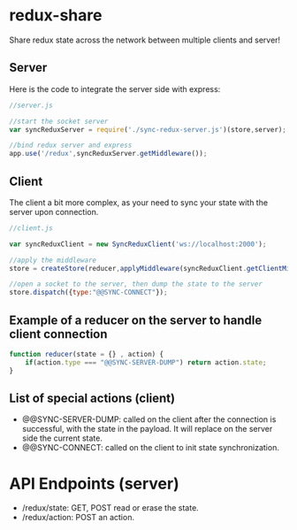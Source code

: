 # redux-share
Share redux state across the network between multiple clients and server!


## Server

Here is the code to integrate the server side with express:


```javascript
//server.js

//start the socket server
var syncReduxServer = require('./sync-redux-server.js')(store,server);

//bind redux server and express
app.use('/redux',syncReduxServer.getMiddleware());

```


## Client

The client a bit more complex, as your need to sync your state with the server upon connection.

```javascript
//client.js

var syncReduxClient = new SyncReduxClient('ws://localhost:2000');

//apply the middleware
store = createStore(reducer,applyMiddleware(syncReduxClient.getClientMiddleware()));

//open a socket to the server, then dump the state to the server
store.dispatch({type:"@@SYNC-CONNECT"});


```

## Example of a reducer on the server to handle client connection

```javascript
function reducer(state = {} , action) { 
	if(action.type === "@@SYNC-SERVER-DUMP") return action.state;
}

```

## List of special actions (client)

* @@SYNC-SERVER-DUMP: called on the client after the connection is successful, with the state in the payload. It will replace on the server side the current state.
* @@SYNC-CONNECT: called on the client to init state synchronization.


# API Endpoints (server)

* /redux/state: GET, POST read or erase the state.
* /redux/action: POST an action.
